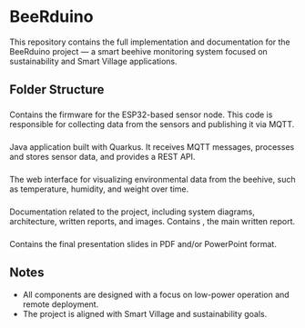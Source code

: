 # BeeRduino

This repository contains the full implementation and documentation for the BeeRduino project — a smart beehive monitoring system focused on sustainability and Smart Village applications.

## Folder Structure

### 
Contains the firmware for the ESP32-based sensor node. This code is responsible for collecting data from the sensors and publishing it via MQTT.

### 
Java application built with Quarkus. It receives MQTT messages, processes and stores sensor data, and provides a REST API.

### 
The web interface for visualizing environmental data from the beehive, such as temperature, humidity, and weight over time.

### 
Documentation related to the project, including system diagrams, architecture, written reports, and images. Contains , the main written report.

### 
Contains the final presentation slides in PDF and/or PowerPoint format.

## Notes
- All components are designed with a focus on low-power operation and remote deployment.
- The project is aligned with Smart Village and sustainability goals.


